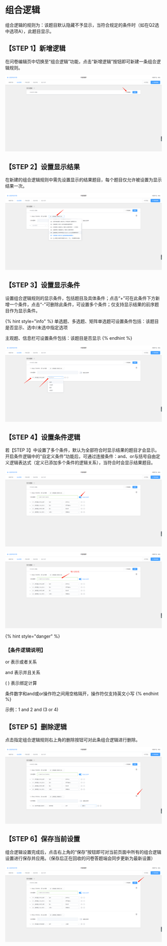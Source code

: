 # 组合逻辑

组合逻辑的规则为：该题目默认隐藏不予显示，当符合规定的条件时（如在Q2选中选项A），此题目显示。

## 【STEP 1】新增逻辑

在问卷编辑页中切换至“组合逻辑”功能，点击“新增逻辑”按钮即可新建一条组合逻辑规则。

![&#x65B0;&#x589E;&#x903B;&#x8F91;](../../.gitbook/assets/image%20%28148%29.png)

## 【STEP 2】设置显示结果

在新建的组合逻辑规则中需先设置显示的结果题目，每个题目仅允许被设置为显示结果一次。

![&#x8BBE;&#x7F6E;&#x663E;&#x793A;&#x7ED3;&#x679C;](../../.gitbook/assets/image%20%28155%29.png)

## 【STEP 3】设置显示条件

设置组合逻辑规则的显示条件，包括题目及具体条件；点击“+”可在此条件下方新增一个条件，点击“-”可删除此条件，可设置多个条件；仅支持显示结果的前序题目作为显示条件。

{% hint style="info" %}
单选题、多选题、矩阵单选题可设置条件包括：该题目是否显示、选中/未选中指定选项

主观题、信息栏可设置条件包括：该题目是否显示
{% endhint %}

![&#x8BBE;&#x7F6E;&#x663E;&#x793A;&#x6761;&#x4EF6;](../../.gitbook/assets/image%20%2844%29.png)

## 【STEP 4】设置条件逻辑

若【STEP 3】中设置了多个条件，默认为全部符合时显示结果的题目才会显示。开启条件逻辑中的“自定义条件”功能后，可通过连接条件：and、or与括号自由定义逻辑表达式（定义已添加多个条件的逻辑关系），当符合时会显示结果题目。

![&#x5F00;&#x542F;&#x81EA;&#x5B9A;&#x4E49;&#x6761;&#x4EF6;](../../.gitbook/assets/image%20%28111%29.png)

![&#x8F93;&#x5165;&#x8868;&#x8FBE;&#x5F0F;](../../.gitbook/assets/image%20%28162%29.png)

{% hint style="danger" %}
### 【条件逻辑说明】

or 表示或者关系 

and 表示并且关系 

\( \) 表示绑定计算

条件数字和and或or操作符之间用空格隔开，操作符仅支持英文小写
{% endhint %}

示例：1 and 2 and \(3 or 4\) 

## 【STEP 5】删除逻辑

点击指定组合逻辑规则右上角的删除按钮可对此条组合逻辑进行删除。

![&#x5220;&#x9664;&#x903B;&#x8F91;](../../.gitbook/assets/image%20%2824%29.png)

## 【STEP 6】保存当前设置

组合逻辑设置完成后，点击右上角的“保存”按钮即可对当前页面中所有的组合逻辑设置进行保存并应用。（保存后正在回收的问卷答题端会同步更新为最新设置）

![&#x4FDD;&#x5B58;&#x7EC4;&#x5408;&#x903B;&#x8F91;&#x8BBE;&#x7F6E;](../../.gitbook/assets/image%20%2863%29.png)



